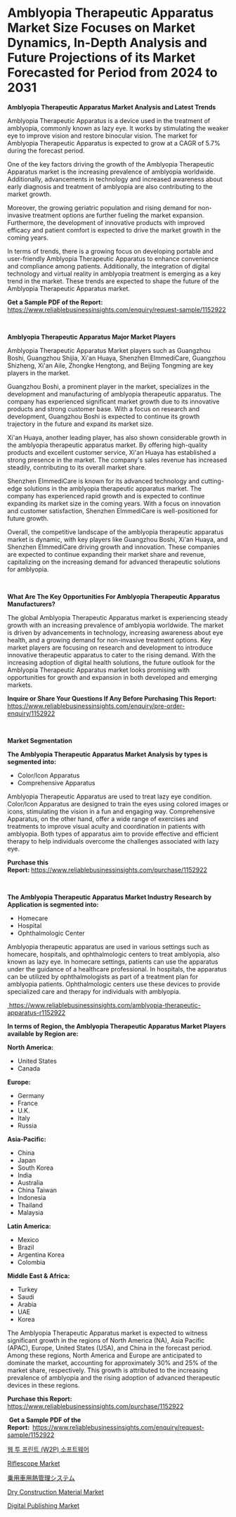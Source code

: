 <p><h1>Amblyopia Therapeutic Apparatus Market Size Focuses on Market Dynamics, In-Depth Analysis and Future Projections of its Market Forecasted for Period from 2024 to 2031</h1></p><p><strong>Amblyopia Therapeutic Apparatus Market Analysis and Latest Trends</strong></p>
<p><p>Amblyopia Therapeutic Apparatus is a device used in the treatment of amblyopia, commonly known as lazy eye. It works by stimulating the weaker eye to improve vision and restore binocular vision. The market for Amblyopia Therapeutic Apparatus is expected to grow at a CAGR of 5.7% during the forecast period.</p><p>One of the key factors driving the growth of the Amblyopia Therapeutic Apparatus market is the increasing prevalence of amblyopia worldwide. Additionally, advancements in technology and increased awareness about early diagnosis and treatment of amblyopia are also contributing to the market growth.</p><p>Moreover, the growing geriatric population and rising demand for non-invasive treatment options are further fueling the market expansion. Furthermore, the development of innovative products with improved efficacy and patient comfort is expected to drive the market growth in the coming years.</p><p>In terms of trends, there is a growing focus on developing portable and user-friendly Amblyopia Therapeutic Apparatus to enhance convenience and compliance among patients. Additionally, the integration of digital technology and virtual reality in amblyopia treatment is emerging as a key trend in the market. These trends are expected to shape the future of the Amblyopia Therapeutic Apparatus market.</p></p>
<p><strong>Get a Sample PDF of the Report:&nbsp;</strong> <a href="https://www.reliablebusinessinsights.com/enquiry/request-sample/1152922">https://www.reliablebusinessinsights.com/enquiry/request-sample/1152922</a></p>
<p>&nbsp;</p>
<p><strong>Amblyopia Therapeutic Apparatus Major Market Players</strong></p>
<p><p>Amblyopia Therapeutic Apparatus Market players such as Guangzhou Boshi, Guangzhou Shijia, Xi'an Huaya, Shenzhen ElmmediCare, Guangzhou Shizheng, Xi'an Aile, Zhongke Hengtong, and Beijing Tongming are key players in the market. </p><p>Guangzhou Boshi, a prominent player in the market, specializes in the development and manufacturing of amblyopia therapeutic apparatus. The company has experienced significant market growth due to its innovative products and strong customer base. With a focus on research and development, Guangzhou Boshi is expected to continue its growth trajectory in the future and expand its market size.</p><p>Xi'an Huaya, another leading player, has also shown considerable growth in the amblyopia therapeutic apparatus market. By offering high-quality products and excellent customer service, Xi'an Huaya has established a strong presence in the market. The company's sales revenue has increased steadily, contributing to its overall market share.</p><p>Shenzhen ElmmediCare is known for its advanced technology and cutting-edge solutions in the amblyopia therapeutic apparatus market. The company has experienced rapid growth and is expected to continue expanding its market size in the coming years. With a focus on innovation and customer satisfaction, Shenzhen ElmmediCare is well-positioned for future growth.</p><p>Overall, the competitive landscape of the amblyopia therapeutic apparatus market is dynamic, with key players like Guangzhou Boshi, Xi'an Huaya, and Shenzhen ElmmediCare driving growth and innovation. These companies are expected to continue expanding their market share and revenue, capitalizing on the increasing demand for advanced therapeutic solutions for amblyopia.</p></p>
<p>&nbsp;</p>
<p><strong>What Are The Key Opportunities For Amblyopia Therapeutic Apparatus Manufacturers?</strong></p>
<p><p>The global Amblyopia Therapeutic Apparatus market is experiencing steady growth with an increasing prevalence of amblyopia worldwide. The market is driven by advancements in technology, increasing awareness about eye health, and a growing demand for non-invasive treatment options. Key market players are focusing on research and development to introduce innovative therapeutic apparatus to cater to the rising demand. With the increasing adoption of digital health solutions, the future outlook for the Amblyopia Therapeutic Apparatus market looks promising with opportunities for growth and expansion in both developed and emerging markets.</p></p>
<p><strong>Inquire or Share Your Questions If Any Before Purchasing This Report:</strong> <a href="https://www.reliablebusinessinsights.com/enquiry/pre-order-enquiry/1152922">https://www.reliablebusinessinsights.com/enquiry/pre-order-enquiry/1152922</a></p>
<p>&nbsp;</p>
<p><strong>Market Segmentation</strong></p>
<p><strong>The Amblyopia Therapeutic Apparatus Market Analysis by types is segmented into:</strong></p>
<p><ul><li>Color/Icon Apparatus</li><li>Comprehensive Apparatus</li></ul></p>
<p><p>Amblyopia Therapeutic Apparatus are used to treat lazy eye condition. Color/Icon Apparatus are designed to train the eyes using colored images or icons, stimulating the vision in a fun and engaging way. Comprehensive Apparatus, on the other hand, offer a wide range of exercises and treatments to improve visual acuity and coordination in patients with amblyopia. Both types of apparatus aim to provide effective and efficient therapy to help individuals overcome the challenges associated with lazy eye.</p></p>
<p><strong>Purchase this Report:&nbsp;</strong><a href="https://www.reliablebusinessinsights.com/purchase/1152922">https://www.reliablebusinessinsights.com/purchase/1152922</a></p>
<p>&nbsp;</p>
<p><strong>The Amblyopia Therapeutic Apparatus Market Industry Research by Application is segmented into:</strong></p>
<p><ul><li>Homecare</li><li>Hospital</li><li>Ophthalmologic Center</li></ul></p>
<p><p>Amblyopia therapeutic apparatus are used in various settings such as homecare, hospitals, and ophthalmologic centers to treat amblyopia, also known as lazy eye. In homecare settings, patients can use the apparatus under the guidance of a healthcare professional. In hospitals, the apparatus can be utilized by ophthalmologists as part of a treatment plan for amblyopia patients. Ophthalmologic centers use these devices to provide specialized care and therapy for individuals with amblyopia.</p></p>
<p><a href="https://www.reliablebusinessinsights.com/amblyopia-therapeutic-apparatus-r1152922">&nbsp;https://www.reliablebusinessinsights.com/amblyopia-therapeutic-apparatus-r1152922</a></p>
<p><strong>In terms of Region, the Amblyopia Therapeutic Apparatus Market Players available by Region are:</strong></p>
<p>
    <p> <strong> North America: </strong>
        <ul>
            <li>United States</li>
            <li>Canada</li>
        </ul>
        </p> 
    <p> <strong> Europe: </strong>
        <ul>
            <li>Germany</li>
            <li>France</li>
            <li>U.K.</li>
            <li>Italy</li>
            <li>Russia</li>
        </ul>
        </p> 
    <p> <strong> Asia-Pacific: </strong>
        <ul>
            <li>China</li>
            <li>Japan</li>
            <li>South Korea</li>
            <li>India</li>
            <li>Australia</li>
            <li>China Taiwan</li>
            <li>Indonesia</li>
            <li>Thailand</li>
            <li>Malaysia</li>
        </ul>
        </p> 
    <p> <strong> Latin America: </strong>
        <ul>
            <li>Mexico</li>
            <li>Brazil</li>
            <li>Argentina Korea</li>
            <li>Colombia</li>
        </ul>
        </p> 
    <p> <strong> Middle East & Africa: </strong>
        <ul>
            <li>Turkey</li>
            <li>Saudi</li>
            <li>Arabia</li>
            <li>UAE</li>
            <li>Korea</li>
        </ul>
    </p>
    </p>
<p><p>The Amblyopia Therapeutic Apparatus market is expected to witness significant growth in the regions of North America (NA), Asia Pacific (APAC), Europe, United States (USA), and China in the forecast period. Among these regions, North America and Europe are anticipated to dominate the market, accounting for approximately 30% and 25% of the market share, respectively. This growth is attributed to the increasing prevalence of amblyopia and the rising adoption of advanced therapeutic devices in these regions.</p></p>
<p><strong>Purchase this Report: </strong><a href="https://www.reliablebusinessinsights.com/purchase/1152922">https://www.reliablebusinessinsights.com/purchase/1152922</a></p>
<p>&nbsp;<strong>Get a Sample PDF of the Report:&nbsp;&nbsp;</strong><a href="https://www.reliablebusinessinsights.com/enquiry/request-sample/1152922">https://www.reliablebusinessinsights.com/enquiry/request-sample/1152922</a></p>
<p><strong></strong></p>
<p><p><a href="https://github.com/courtney23pratt/Market-Research-Report-List-1/blob/main/399494381922.md">웹 투 프린트 (W2P) 소프트웨어</a></p><p><a href="https://github.com/shotows/Market-Research-Report-List-2/blob/main/riflescope-market.md">Riflescope Market</a></p><p><a href="https://github.com/TysonKub/Market-Research-Report-List-1/blob/main/454215789290.md">乗用車用熱管理システム</a></p><p><a href="https://github.com/Sinjinluong3e0awx2m195k76/Market-Research-Report-List-2/blob/main/dry-construction-material-market.md">Dry Construction Material Market</a></p><p><a href="https://www.linkedin.com/pulse/digital-publishing-market-share-evolution-growth-trends-ibf1e">Digital Publishing Market</a></p></p>